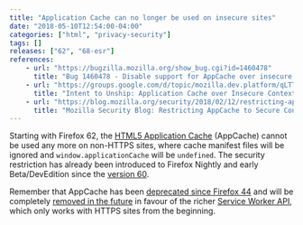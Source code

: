 ```yaml
---
title: "Application Cache can no longer be used on insecure sites"
date: "2018-05-10T12:54:00-04:00"
categories: ["html", "privacy-security"]
tags: []
releases: ["62", "68-esr"]
references:
    - url: "https://bugzilla.mozilla.org/show_bug.cgi?id=1460478"
      title: "Bug 1460478 - Disable support for AppCache over insecure contexts for stable"
    - url: "https://groups.google.com/d/topic/mozilla.dev.platform/qLTTpdzcDkw/discussion"
      title: "Intent to Unship: Application Cache over Insecure Contexts"
    - url: "https://blog.mozilla.org/security/2018/02/12/restricting-appcache-secure-contexts/"
      title: "Mozilla Security Blog: Restricting AppCache to Secure Contexts"
---
```

Starting with Firefox 62, the [HTML5 Application Cache](https://developer.mozilla.org/docs/Web/HTML/Using_the_application_cache) (AppCache) cannot be used any more on non-HTTPS sites, where cache manifest files will be ignored and `window.applicationCache` will be `undefined`. The security restriction has already been introduced to Firefox Nightly and early Beta/DevEdition since the [version 60](https://www.fxsitecompat.dev/en-CA/docs/2018/support-for-application-cache-on-insecure-sites-has-been-deprecated/).

Remember that AppCache has been [deprecated since Firefox 44](https://www.fxsitecompat.dev/en-CA/docs/2015/application-cache-api-has-been-deprecated/) and will be completely [removed in the future](https://www.fxsitecompat.dev/en-CA/docs/2016/application-cache-support-will-be-removed/) in favour of the richer [Service Worker API](https://developer.mozilla.org/docs/Web/API/Service_Worker_API), which only works with HTTPS sites from the beginning.
